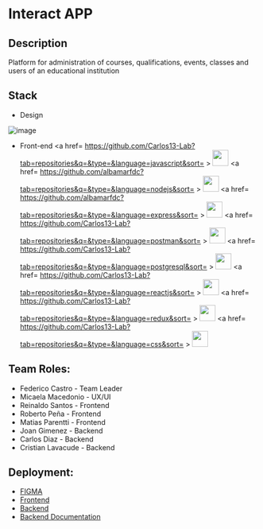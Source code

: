 # Interact APP

## Description
Platform for administration of courses, qualifications, events, classes and users of an educational institution

## Stack

- Design

![image](https://img.shields.io/badge/Figma-F24E1E?style=for-the-badge&logo=figma&logoColor=white)

- Front-end
 <a href= https://github.com/Carlos13-Lab?tab=repositories&q=&type=&language=javascript&sort= > <img width ='32px' src ='https://raw.githubusercontent.com/rahulbanerjee26/githubAboutMeGenerator/main/icons/javascript.svg'> </a>  <a href= https://github.com/albamarfdc?tab=repositories&q=&type=&language=nodejs&sort= > <img width ='32px' src ='https://raw.githubusercontent.com/rahulbanerjee26/githubAboutMeGenerator/main/icons/nodejs.svg'> </a> <a href= https://github.com/albamarfdc?tab=repositories&q=&type=&language=express&sort= > <img width ='32px' src ='https://raw.githubusercontent.com/rahulbanerjee26/githubAboutMeGenerator/main/icons/express.svg'> </a>
<a href= https://github.com/Carlos13-Lab?tab=repositories&q=&type=&language=postman&sort= > <img width ='32px' src ='https://raw.githubusercontent.com/rahulbanerjee26/githubAboutMeGenerator/main/icons/postman.svg'> </a>
<a href= https://github.com/Carlos13-Lab?tab=repositories&q=&type=&language=postgresql&sort= > <img width ='32px' src ='https://raw.githubusercontent.com/rahulbanerjee26/githubAboutMeGenerator/main/icons/postgresql.svg'> </a>
<a href= https://github.com/Carlos13-Lab?tab=repositories&q=&type=&language=reactjs&sort= > <img width ='32px' src ='https://raw.githubusercontent.com/rahulbanerjee26/githubAboutMeGenerator/main/icons/reactjs.svg'> </a>
<a href= https://github.com/Carlos13-Lab?tab=repositories&q=&type=&language=redux&sort= > <img width ='32px' src ='https://raw.githubusercontent.com/rahulbanerjee26/githubAboutMeGenerator/main/icons/redux.svg'> </a>
  <a href= https://github.com/Carlos13-Lab?tab=repositories&q=&type=&language=css&sort= > <img width ='32px' src ='https://raw.githubusercontent.com/rahulbanerjee26/githubAboutMeGenerator/main/icons/css.svg'> </a>



## Team Roles:

- Federico Castro - Team Leader
- Micaela Macedonio - UX/UI
- Reinaldo Santos - Frontend
- Roberto Peña - Frontend
- Matias Parentti - Frontend
- Joan Gimenez - Backend
- Carlos Diaz - Backend
- Cristian Lavacude - Backend

## Deployment:

- [FIGMA](https://www.figma.com/file/PoWRi5mAXemUbeNwpsuuut/INTERACT?node-id=0%3A1)
- [Frontend](https://nocountry-c5-t31.herokuapp.com/)
- [Backend](https://nocountry-c5-t31.herokuapp.com/api/v1)
- [Backend Documentation](https://documenter.getpostman.com/view/18494581/Uz5NhsiG)

